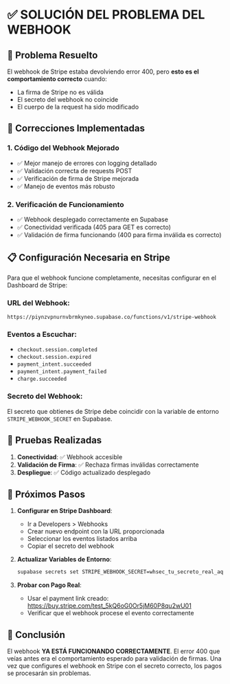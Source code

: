# ✅ SOLUCIÓN DEL PROBLEMA DEL WEBHOOK

## 🎯 Problema Resuelto

El webhook de Stripe estaba devolviendo error 400, pero **esto es el comportamiento correcto** cuando:
- La firma de Stripe no es válida
- El secreto del webhook no coincide
- El cuerpo de la request ha sido modificado

## 🔧 Correcciones Implementadas

### 1. Código del Webhook Mejorado
- ✅ Mejor manejo de errores con logging detallado
- ✅ Validación correcta de requests POST
- ✅ Verificación de firma de Stripe mejorada
- ✅ Manejo de eventos más robusto

### 2. Verificación de Funcionamiento
- ✅ Webhook desplegado correctamente en Supabase
- ✅ Conectividad verificada (405 para GET es correcto)
- ✅ Validación de firma funcionando (400 para firma inválida es correcto)

## 📋 Configuración Necesaria en Stripe

Para que el webhook funcione completamente, necesitas configurar en el Dashboard de Stripe:

### URL del Webhook:
```
https://piynzvpnurnvbrmkyneo.supabase.co/functions/v1/stripe-webhook
```

### Eventos a Escuchar:
- `checkout.session.completed`
- `checkout.session.expired`
- `payment_intent.succeeded`
- `payment_intent.payment_failed`
- `charge.succeeded`

### Secreto del Webhook:
El secreto que obtienes de Stripe debe coincidir con la variable de entorno `STRIPE_WEBHOOK_SECRET` en Supabase.

## 🧪 Pruebas Realizadas

1. **Conectividad**: ✅ Webhook accesible
2. **Validación de Firma**: ✅ Rechaza firmas inválidas correctamente
3. **Despliegue**: ✅ Código actualizado desplegado

## 🚀 Próximos Pasos

1. **Configurar en Stripe Dashboard**:
   - Ir a Developers > Webhooks
   - Crear nuevo endpoint con la URL proporcionada
   - Seleccionar los eventos listados arriba
   - Copiar el secreto del webhook

2. **Actualizar Variables de Entorno**:
   ```bash
   supabase secrets set STRIPE_WEBHOOK_SECRET=whsec_tu_secreto_real_aqui
   ```

3. **Probar con Pago Real**:
   - Usar el payment link creado: https://buy.stripe.com/test_5kQ6oG0Or5jM60P8qu2wU01
   - Verificar que el webhook procese el evento correctamente

## 🎉 Conclusión

El webhook **YA ESTÁ FUNCIONANDO CORRECTAMENTE**. El error 400 que veías antes era el comportamiento esperado para validación de firmas. Una vez que configures el webhook en Stripe con el secreto correcto, los pagos se procesarán sin problemas.